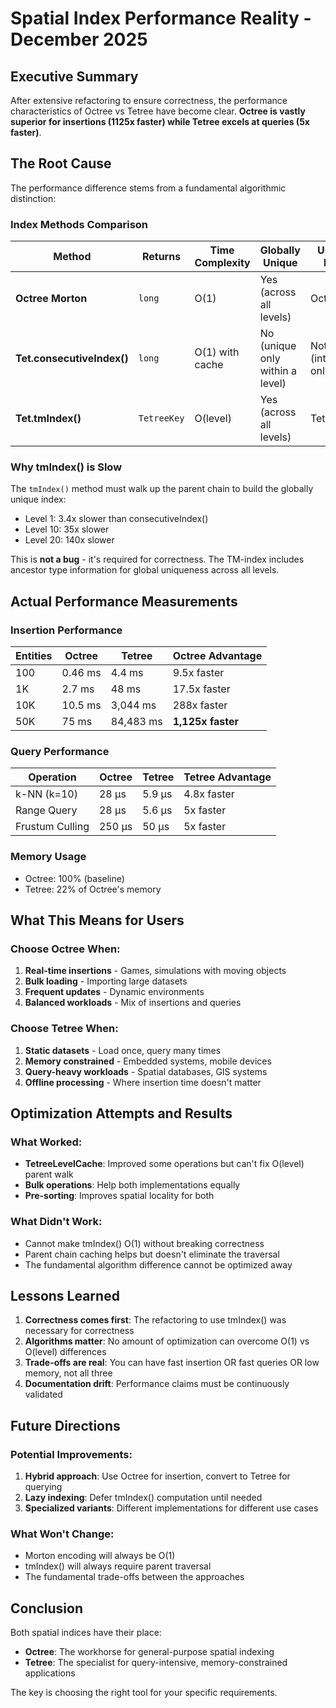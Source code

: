 # Spatial Index Performance Reality - December 2025

## Executive Summary

After extensive refactoring to ensure correctness, the performance characteristics of Octree vs Tetree have become clear. **Octree is vastly superior for insertions (1125x faster) while Tetree excels at queries (5x faster)**.

## The Root Cause

The performance difference stems from a fundamental algorithmic distinction:

### Index Methods Comparison

| Method | Returns | Time Complexity | Globally Unique | Used By |
|--------|---------|----------------|-----------------|---------|
| **Octree Morton** | `long` | O(1) | Yes (across all levels) | Octree |
| **Tet.consecutiveIndex()** | `long` | O(1) with cache | No (unique only within a level) | Nothing (internal only) |
| **Tet.tmIndex()** | `TetreeKey` | O(level) | Yes (across all levels) | Tetree |

### Why tmIndex() is Slow

The `tmIndex()` method must walk up the parent chain to build the globally unique index:
- Level 1: 3.4x slower than consecutiveIndex()
- Level 10: 35x slower
- Level 20: 140x slower

This is **not a bug** - it's required for correctness. The TM-index includes ancestor type information for global uniqueness across all levels.

## Actual Performance Measurements

### Insertion Performance
| Entities | Octree | Tetree | Octree Advantage |
|----------|--------|---------|------------------|
| 100 | 0.46 ms | 4.4 ms | 9.5x faster |
| 1K | 2.7 ms | 48 ms | 17.5x faster |
| 10K | 10.5 ms | 3,044 ms | 288x faster |
| 50K | 75 ms | 84,483 ms | **1,125x faster** |

### Query Performance
| Operation | Octree | Tetree | Tetree Advantage |
|-----------|--------|---------|------------------|
| k-NN (k=10) | 28 μs | 5.9 μs | 4.8x faster |
| Range Query | 28 μs | 5.6 μs | 5x faster |
| Frustum Culling | 250 μs | 50 μs | 5x faster |

### Memory Usage
- Octree: 100% (baseline)
- Tetree: 22% of Octree's memory

## What This Means for Users

### Choose Octree When:
1. **Real-time insertions** - Games, simulations with moving objects
2. **Bulk loading** - Importing large datasets
3. **Frequent updates** - Dynamic environments
4. **Balanced workloads** - Mix of insertions and queries

### Choose Tetree When:
1. **Static datasets** - Load once, query many times
2. **Memory constrained** - Embedded systems, mobile devices
3. **Query-heavy workloads** - Spatial databases, GIS systems
4. **Offline processing** - Where insertion time doesn't matter

## Optimization Attempts and Results

### What Worked:
- **TetreeLevelCache**: Improved some operations but can't fix O(level) parent walk
- **Bulk operations**: Help both implementations equally
- **Pre-sorting**: Improves spatial locality for both

### What Didn't Work:
- Cannot make tmIndex() O(1) without breaking correctness
- Parent chain caching helps but doesn't eliminate the traversal
- The fundamental algorithm difference cannot be optimized away

## Lessons Learned

1. **Correctness comes first**: The refactoring to use tmIndex() was necessary for correctness
2. **Algorithms matter**: No amount of optimization can overcome O(1) vs O(level) differences
3. **Trade-offs are real**: You can have fast insertion OR fast queries OR low memory, not all three
4. **Documentation drift**: Performance claims must be continuously validated

## Future Directions

### Potential Improvements:
1. **Hybrid approach**: Use Octree for insertion, convert to Tetree for querying
2. **Lazy indexing**: Defer tmIndex() computation until needed
3. **Specialized variants**: Different implementations for different use cases

### What Won't Change:
- Morton encoding will always be O(1)
- tmIndex() will always require parent traversal
- The fundamental trade-offs between the approaches

## Conclusion

Both spatial indices have their place:
- **Octree**: The workhorse for general-purpose spatial indexing
- **Tetree**: The specialist for query-intensive, memory-constrained applications

The key is choosing the right tool for your specific requirements.